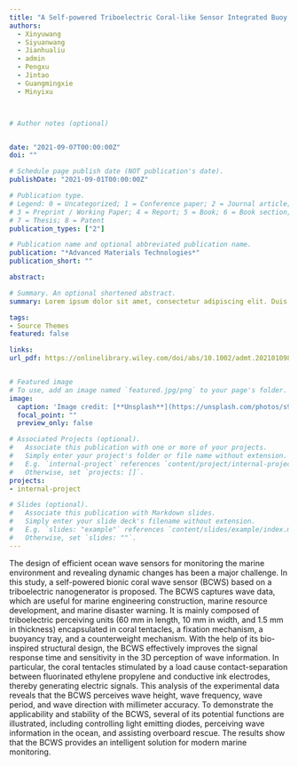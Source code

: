 ```yaml
---
title: "A Self-powered Triboelectric Coral-like Sensor Integrated Buoy for Irregular and Ultralow Frequency Ocean Wave Monitoring"
authors:
  - Xinyuwang
  - Siyuanwang
  - Jianhualiu
  - admin
  - Pengxu
  - Jintao
  - Guangmingxie
  - Minyixu



# Author notes (optional)


date: "2021-09-07T00:00:00Z"
doi: ""

# Schedule page publish date (NOT publication's date).
publishDate: "2021-09-01T00:00:00Z"

# Publication type.
# Legend: 0 = Uncategorized; 1 = Conference paper; 2 = Journal article;
# 3 = Preprint / Working Paper; 4 = Report; 5 = Book; 6 = Book section;
# 7 = Thesis; 8 = Patent
publication_types: ["2"]

# Publication name and optional abbreviated publication name.
publication: "*Advanced Materials Technologies*"
publication_short: ""

abstract: 

# Summary. An optional shortened abstract.
summary: Lorem ipsum dolor sit amet, consectetur adipiscing elit. Duis posuere tellus ac convallis placerat. Proin tincidunt magna sed ex sollicitudin condimentum.

tags:
- Source Themes
featured: false

links:
url_pdf: https://onlinelibrary.wiley.com/doi/abs/10.1002/admt.202101098


# Featured image
# To use, add an image named `featured.jpg/png` to your page's folder. 
image:
  caption: 'Image credit: [**Unsplash**](https://unsplash.com/photos/s9CC2SKySJM)'
  focal_point: ""
  preview_only: false

# Associated Projects (optional).
#   Associate this publication with one or more of your projects.
#   Simply enter your project's folder or file name without extension.
#   E.g. `internal-project` references `content/project/internal-project/index.md`.
#   Otherwise, set `projects: []`.
projects:
- internal-project

# Slides (optional).
#   Associate this publication with Markdown slides.
#   Simply enter your slide deck's filename without extension.
#   E.g. `slides: "example"` references `content/slides/example/index.md`.
#   Otherwise, set `slides: ""`.
---
```


The design of efficient ocean wave sensors for monitoring the marine environment and revealing dynamic changes has been a major challenge. In this study, a self-powered bionic coral wave sensor (BCWS) based on a triboelectric nanogenerator is proposed. The BCWS captures wave data, which are useful for marine engineering construction, marine resource development, and marine disaster warning. It is mainly composed of triboelectric perceiving units (60 mm in length, 10 mm in width, and 1.5 mm in thickness) encapsulated in coral tentacles, a fixation mechanism, a buoyancy tray, and a counterweight mechanism. With the help of its bio-inspired structural design, the BCWS effectively improves the signal response time and sensitivity in the 3D perception of wave information. In particular, the coral tentacles stimulated by a load cause contact-separation between fluorinated ethylene propylene and conductive ink electrodes, thereby generating electric signals. This analysis of the experimental data reveals that the BCWS perceives wave height, wave frequency, wave period, and wave direction with millimeter accuracy. To demonstrate the applicability and stability of the BCWS, several of its potential functions are illustrated, including controlling light emitting diodes, perceiving wave information in the ocean, and assisting overboard rescue. The results show that the BCWS provides an intelligent solution for modern marine monitoring.


